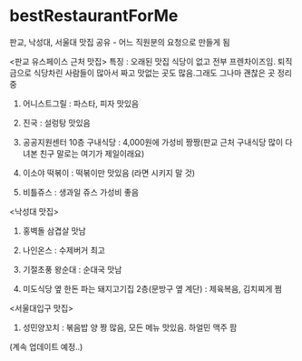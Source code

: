 bestRestaurantForMe
===================

판교, 낙성대, 서울대 맛집 공유 - 어느 직원분의 요청으로 만들게 됨

<판교 유스페이스 근처 맛집>
특징 : 오래된 맛집 식당이 없고 전부 프렌차이즈임. 퇴직금으로 식당차린 사람들이 많아서 짜고 맛없는 곳도 많음.그래도 그나마 괜찮은 곳 정리 중

1. 어니스트그릴 : 파스타, 피자 맛있음

2. 진국 : 설렁탕 맛있음

3. 공공지원센터 10층 구내식당 : 4,000원에 가성비 짱짱(판교 근처 구내식당 많이 다녀본 친구 말로는 여기가 제일이래요)

4. 이소야 떡볶이 : 떡볶이만 맛있음 (라면 시키지 말 것)

5. 비틀쥬스 : 생과일 쥬스 가성비 좋음



<낙성대 맛집>

1. 홍벽돌 삼겹살 맛남

2. 나인온스 : 수제버거 최고

3. 기절초풍 왕순대 : 순대국 맛남

4. 미도식당 옆 한돈 파는 돼지고기집 2층(문방구 옆 계단) : 제육복음, 김치찌게 쩜

<서울대입구 맛집>

1. 성민양꼬치 : 볶음밥 양 짱 많음, 모든 메뉴 맛있음. 하얼민 맥주 팜


(계속 업데이트 예정..)
